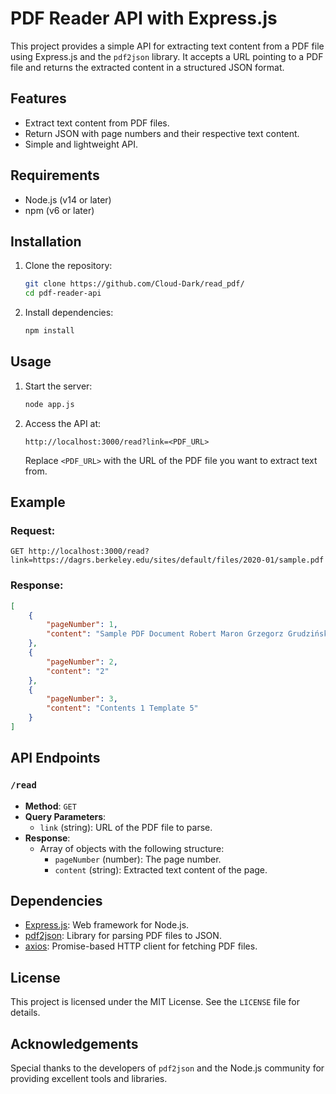 # PDF Reader API with Express.js

This project provides a simple API for extracting text content from a PDF file using Express.js and the `pdf2json` library. It accepts a URL pointing to a PDF file and returns the extracted content in a structured JSON format.

## Features
- Extract text content from PDF files.
- Return JSON with page numbers and their respective text content.
- Simple and lightweight API.

## Requirements
- Node.js (v14 or later)
- npm (v6 or later)

## Installation
1. Clone the repository:
   ```bash
   git clone https://github.com/Cloud-Dark/read_pdf/
   cd pdf-reader-api
   ```

2. Install dependencies:
   ```bash
   npm install
   ```

## Usage
1. Start the server:
   ```bash
   node app.js
   ```

2. Access the API at:
   ```
   http://localhost:3000/read?link=<PDF_URL>
   ```

   Replace `<PDF_URL>` with the URL of the PDF file you want to extract text from.

## Example
### Request:
```
GET http://localhost:3000/read?link=https://dagrs.berkeley.edu/sites/default/files/2020-01/sample.pdf
```

### Response:
```json
[
    {
        "pageNumber": 1,
        "content": "Sample PDF Document Robert Maron Grzegorz Grudziński February 20, 1999"
    },
    {
        "pageNumber": 2,
        "content": "2"
    },
    {
        "pageNumber": 3,
        "content": "Contents 1 Template 5"
    }
]
```

## API Endpoints
### `/read`
- **Method**: `GET`
- **Query Parameters**:
  - `link` (string): URL of the PDF file to parse.
- **Response**:
  - Array of objects with the following structure:
    - `pageNumber` (number): The page number.
    - `content` (string): Extracted text content of the page.

## Dependencies
- [Express.js](https://www.npmjs.com/package/express): Web framework for Node.js.
- [pdf2json](https://www.npmjs.com/package/pdf2json): Library for parsing PDF files to JSON.
- [axios](https://www.npmjs.com/package/axios): Promise-based HTTP client for fetching PDF files.

## License
This project is licensed under the MIT License. See the `LICENSE` file for details.

## Acknowledgements
Special thanks to the developers of `pdf2json` and the Node.js community for providing excellent tools and libraries.